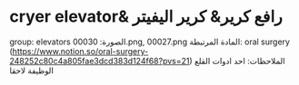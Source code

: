 # cryer elevator& رافع كرير& كرير اليفيتر

group: elevators
الصورة: 00030.png, 00027.png
المادة المرتبطة: oral surgery (https://www.notion.so/oral-surgery-248252c80c4a805fae3dcd383d124f68?pvs=21)
الملاحظات: احد ادوات القلع الوظيفة لاحقا